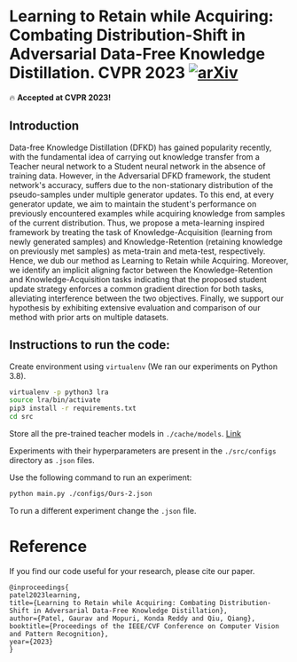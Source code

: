 
# Learning to Retain while Acquiring: Combating Distribution-Shift in Adversarial Data-Free Knowledge Distillation. CVPR 2023 [![arXiv](https://img.shields.io/badge/arXiv-2302.14290-b31b1b.svg)](https://arxiv.org/abs/2302.14290)

🔥 **Accepted at CVPR 2023!**

## Introduction
Data-free Knowledge Distillation (DFKD) has gained popularity recently, with the fundamental idea of carrying out knowledge transfer from a Teacher neural network to a Student neural network in the absence of training data. However, in the Adversarial DFKD framework, the student network's accuracy, suffers due to the non-stationary distribution of the pseudo-samples under multiple generator updates. To this end, at every generator update, we aim to maintain the student's performance on previously encountered examples while acquiring knowledge from samples of the current distribution. Thus, we propose a meta-learning inspired framework by treating the task of Knowledge-Acquisition (learning from newly generated samples) and Knowledge-Retention (retaining knowledge on previously met samples) as meta-train and meta-test, respectively. Hence, we dub our method as Learning to Retain while Acquiring. Moreover, we identify an implicit aligning factor between the Knowledge-Retention and Knowledge-Acquisition tasks indicating that the proposed student update strategy enforces a common gradient direction for both tasks, alleviating interference between the two objectives. Finally, we support our hypothesis by exhibiting extensive evaluation and comparison of our method with prior arts on multiple datasets.

## Instructions to run the code:

Create environment using `virtualenv` (We ran our experiments on Python 3.8).

```bash
virtualenv -p python3 lra
source lra/bin/activate
pip3 install -r requirements.txt
cd src
```
Store all the pre-trained teacher models in `./cache/models`. [Link](https://purdue0-my.sharepoint.com/:u:/g/personal/pate1332_purdue_edu/Ee5BueIz7L9PvpBSTNef3joB8nXIujnxya1wnXpDTW9ssg?e=tYh93J)

Experiments with their hyperparameters are present in the `./src/configs` directory as `.json` files.

Use the following command to run an experiment:
```bash
python main.py ./configs/Ours-2.json
```
To run a different experiment change the `.json` file.

# Reference
If you find our code useful for your research, please cite our paper.
```
@inproceedings{
patel2023learning,
title={Learning to Retain while Acquiring: Combating Distribution-Shift in Adversarial Data-Free Knowledge Distillation},
author={Patel, Gaurav and Mopuri, Konda Reddy and Qiu, Qiang},
booktitle={Proceedings of the IEEE/CVF Conference on Computer Vision and Pattern Recognition},
year={2023}
}
```